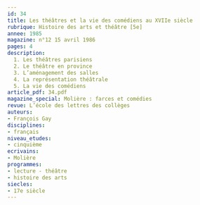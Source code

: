 ```yaml
---
id: 34
title: Les théâtres et la vie des comédiens au XVIIe siècle
rubrique: Histoire des arts et théâtre [5e]
annee: 1985
magazine: n°12 15 avril 1986
pages: 4
description: 
  1. Les théâtres parisiens
  2. Le théâtre en province
  3. L’aménagement des salles
  4. La représentation théâtrale
  5. La vie des comédiens
article_pdf: 34.pdf
magazine_special: Molière : farces et comédies
revue: L’école des lettres des collèges
auteurs:
- François Gay
disciplines:
- français
niveau_etudes:
- cinquième
ecrivains:
- Molière
programmes:
- lecture - théâtre
- histoire des arts
siecles:
- 17e siècle
---
```

